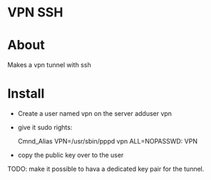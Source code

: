 VPN SSH
=======

About
======
Makes a vpn tunnel with ssh


Install
=====
- Create a user named vpn on the server
  adduser vpn

- give it sudo rights:

  Cmnd_Alias VPN=/usr/sbin/pppd
  vpn ALL=NOPASSWD: VPN

- copy the public key over to the user

TODO: make it possible to hava a dedicated key pair for the tunnel.

